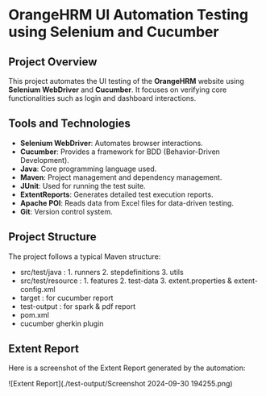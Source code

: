 # OrangeHRM UI Automation Testing using Selenium and Cucumber

## Project Overview
This project automates the UI testing of the **OrangeHRM** website using **Selenium WebDriver** and **Cucumber**. It focuses on verifying core functionalities such as login and dashboard interactions.

## Tools and Technologies
- **Selenium WebDriver**: Automates browser interactions.
- **Cucumber**: Provides a framework for BDD (Behavior-Driven Development).
- **Java**: Core programming language used.
- **Maven**: Project management and dependency management.
- **JUnit**: Used for running the test suite.
- **ExtentReports**: Generates detailed test execution reports.
- **Apache POI**: Reads data from Excel files for data-driven testing.
- **Git**: Version control system.

## Project Structure
The project follows a typical Maven structure:

- src/test/java : 1. runners 2. stepdefinitions 3. utils
- src/test/resource : 1. features 2. test-data 3. extent.properties & extent-config.xml
- target : for cucumber report
- test-output : for spark & pdf report
- pom.xml
- cucumber gherkin plugin

## Extent Report

Here is a screenshot of the Extent Report generated by the automation:

![Extent Report](./test-output/Screenshot 2024-09-30 194255.png)
